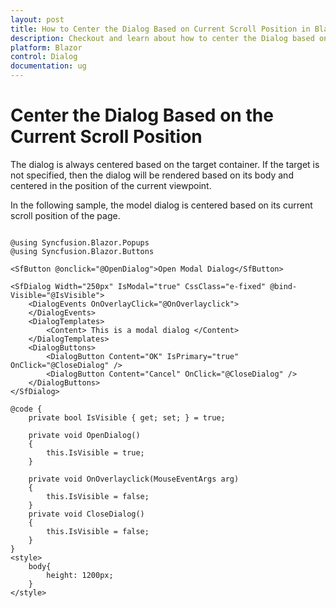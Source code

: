 ```yaml
---
layout: post
title: How to Center the Dialog Based on Current Scroll Position in Blazor Dialog Component | Syncfusion
description: Checkout and learn about how to center the Dialog based on current scroll position in Syncfusion Blazor Dialog component and more.
platform: Blazor
control: Dialog
documentation: ug
---
```


# Center the Dialog Based on the Current Scroll Position

The dialog is always centered based on the target container. If the target is not specified, then the dialog will be rendered based on its body and centered in the position of the current viewpoint.

In the following sample, the model dialog is centered based on its current scroll position of the page.

```cshtml

@using Syncfusion.Blazor.Popups
@using Syncfusion.Blazor.Buttons

<SfButton @onclick="@OpenDialog">Open Modal Dialog</SfButton>

<SfDialog Width="250px" IsModal="true" CssClass="e-fixed" @bind-Visible="@IsVisible">
    <DialogEvents OnOverlayClick="@OnOverlayclick">
    </DialogEvents>
    <DialogTemplates>
        <Content> This is a modal dialog </Content>
    </DialogTemplates>
    <DialogButtons>
        <DialogButton Content="OK" IsPrimary="true" OnClick="@CloseDialog" />
        <DialogButton Content="Cancel" OnClick="@CloseDialog" />
    </DialogButtons>
</SfDialog>

@code {
    private bool IsVisible { get; set; } = true;

    private void OpenDialog()
    {
        this.IsVisible = true;
    }

    private void OnOverlayclick(MouseEventArgs arg)
    {
        this.IsVisible = false;
    }
    private void CloseDialog()
    {
        this.IsVisible = false;
    }
}
<style>
    body{
        height: 1200px;
    }
</style>

```
